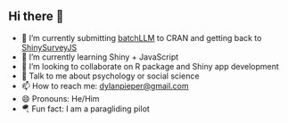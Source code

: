 ## Hi there 👋
- 🔎 I’m currently submitting [batchLLM](https://github.com/dylanpieper/batchLLM) to CRAN and getting back to [ShinySurveyJS](https://github.com/dylanpieper/ShinySurveyJS)
- 🌱 I’m currently learning Shiny + JavaScript
- 👯 I’m looking to collaborate on R package and Shiny app development
- 💬 Talk to me about psychology or social science
- 📫 How to reach me: dylanpieper@gmail.com
- 😄 Pronouns: He/Him
- 🪂 Fun fact: I am a paragliding pilot
